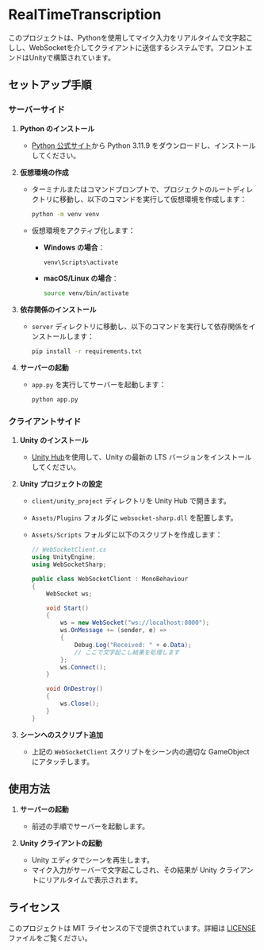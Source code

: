 # RealTimeTranscription

このプロジェクトは、Pythonを使用してマイク入力をリアルタイムで文字起こしし、WebSocketを介してクライアントに送信するシステムです。フロントエンドはUnityで構築されています。

## セットアップ手順

### サーバーサイド

1. **Python のインストール**

   - [Python 公式サイト](https://www.python.org/)から Python 3.11.9 をダウンロードし、インストールしてください。

2. **仮想環境の作成**

   - ターミナルまたはコマンドプロンプトで、プロジェクトのルートディレクトリに移動し、以下のコマンドを実行して仮想環境を作成します：

     ```bash
     python -m venv venv
     ```

   - 仮想環境をアクティブ化します：

     - **Windows の場合**：

       ```bash
       venv\Scripts\activate
       ```

     - **macOS/Linux の場合**：

       ```bash
       source venv/bin/activate
       ```

3. **依存関係のインストール**

   - `server` ディレクトリに移動し、以下のコマンドを実行して依存関係をインストールします：

     ```bash
     pip install -r requirements.txt
     ```

4. **サーバーの起動**

   - `app.py` を実行してサーバーを起動します：

     ```bash
     python app.py
     ```

### クライアントサイド

1. **Unity のインストール**

   - [Unity Hub](https://unity.com/)を使用して、Unity の最新の LTS バージョンをインストールしてください。

2. **Unity プロジェクトの設定**

   - `client/unity_project` ディレクトリを Unity Hub で開きます。
   - `Assets/Plugins` フォルダに `websocket-sharp.dll` を配置します。
   - `Assets/Scripts` フォルダに以下のスクリプトを作成します：

     ```csharp
     // WebSocketClient.cs
     using UnityEngine;
     using WebSocketSharp;

     public class WebSocketClient : MonoBehaviour
     {
         WebSocket ws;

         void Start()
         {
             ws = new WebSocket("ws://localhost:8000");
             ws.OnMessage += (sender, e) =>
             {
                 Debug.Log("Received: " + e.Data);
                 // ここで文字起こし結果を処理します
             };
             ws.Connect();
         }

         void OnDestroy()
         {
             ws.Close();
         }
     }
     ```

3. **シーンへのスクリプト追加**

   - 上記の `WebSocketClient` スクリプトをシーン内の適切な GameObject にアタッチします。

## 使用方法

1. **サーバーの起動**

   - 前述の手順でサーバーを起動します。

2. **Unity クライアントの起動**

   - Unity エディタでシーンを再生します。
   - マイク入力がサーバーで文字起こしされ、その結果が Unity クライアントにリアルタイムで表示されます。

## ライセンス

このプロジェクトは MIT ライセンスの下で提供されています。詳細は [LICENSE](LICENSE) ファイルをご覧ください。
